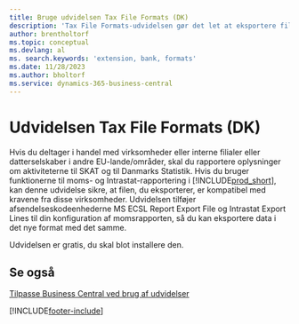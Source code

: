 ```yaml
---
title: Bruge udvidelsen Tax File Formats (DK)
description: 'Tax File Formats-udvidelsen gør det let at eksportere filer, der forud er formateret til at opfylde bankkravene til elektroniske afsendelser.'
author: brentholtorf
ms.topic: conceptual
ms.devlang: al
ms. search.keywords: 'extension, bank, formats'
ms.date: 11/28/2023
ms.author: bholtorf
ms.service: dynamics-365-business-central
---
```


# <a name="the-tax-file-formats-dk-extension"></a>Udvidelsen Tax File Formats (DK)
Hvis du deltager i handel med virksomheder eller interne filialer eller datterselskaber i andre EU-lande/områder, skal du rapportere oplysninger om aktiviteterne til SKAT og til Danmarks Statistik. Hvis du bruger funktionerne til moms- og Intrastat-rapportering i [!INCLUDE[prod_short](includes/prod_short.md)], kan denne udvidelse sikre, at filen, du eksporterer, er kompatibel med kravene fra disse virksomheder. Udvidelsen tilføjer afsendelseskodeenhederne MS ECSL Report Export File og Intrastat Export Lines til din konfiguration af momsrapporten, så du kan eksportere data i det nye format med det samme.

Udvidelsen er gratis, du skal blot installere den.

## <a name="see-also"></a>Se også
[Tilpasse Business Central ved brug af udvidelser](ui-extensions.md)


[!INCLUDE[footer-include](includes/footer-banner.md)]
